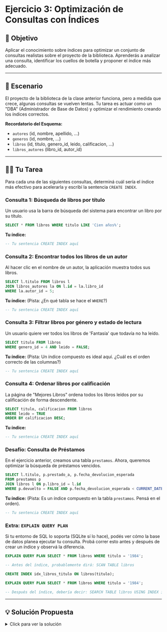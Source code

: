 # Ejercicio 3: Optimización de Consultas con Índices

## 🎯 Objetivo

Aplicar el conocimiento sobre índices para optimizar un conjunto de consultas realistas sobre el proyecto de la biblioteca. Aprenderás a analizar una consulta, identificar los cuellos de botella y proponer el índice más adecuado.

---

## 📖 Escenario

El proyecto de la biblioteca de la clase anterior funciona, pero a medida que crece, algunas consultas se vuelven lentas. Tu tarea es actuar como un "DBA" (Administrador de Base de Datos) y optimizar el rendimiento creando los índices correctos.

**Recordatorio del Esquema:**
*   `autores` (id, nombre, apellido, ...)
*   `generos` (id, nombre, ...)
*   `libros` (id, titulo, genero_id, leido, calificacion, ...)
*   `libros_autores` (libro_id, autor_id)

---

## 🏋️‍♀️ Tu Tarea

Para cada una de las siguientes consultas, determiná cuál sería el índice más efectivo para acelerarla y escribí la sentencia `CREATE INDEX`.

### Consulta 1: Búsqueda de libros por título

Un usuario usa la barra de búsqueda del sistema para encontrar un libro por su título.

```sql
SELECT * FROM libros WHERE titulo LIKE 'Cien años%';
```

**Tu índice:**
```sql
-- Tu sentencia CREATE INDEX aquí

```

### Consulta 2: Encontrar todos los libros de un autor

Al hacer clic en el nombre de un autor, la aplicación muestra todos sus libros.

```sql
SELECT l.titulo FROM libros l
JOIN libros_autores la ON l.id = la.libro_id
WHERE la.autor_id = 5;
```

**Tu índice:** (Pista: ¿En qué tabla se hace el `WHERE`?)
```sql
-- Tu sentencia CREATE INDEX aquí

```

### Consulta 3: Filtrar libros por género y estado de lectura

Un usuario quiere ver todos los libros de 'Fantasía' que todavía no ha leído.

```sql
SELECT titulo FROM libros 
WHERE genero_id = 4 AND leido = FALSE;
```

**Tu índice:** (Pista: Un índice compuesto es ideal aquí. ¿Cuál es el orden correcto de las columnas?)
```sql
-- Tu sentencia CREATE INDEX aquí

```

### Consulta 4: Ordenar libros por calificación

La página de "Mejores Libros" ordena todos los libros leídos por su calificación de forma descendente.

```sql
SELECT titulo, calificacion FROM libros
WHERE leido = TRUE
ORDER BY calificacion DESC;
```

**Tu índice:**
```sql
-- Tu sentencia CREATE INDEX aquí

```

### Desafío: Consulta de Préstamos

En el ejercicio anterior, creamos una tabla `prestamos`. Ahora, queremos optimizar la búsqueda de préstamos vencidos.

```sql
SELECT l.titulo, p.prestado_a, p.fecha_devolucion_esperada
FROM prestamos p
JOIN libros l ON p.libro_id = l.id
WHERE p.devuelto = FALSE AND p.fecha_devolucion_esperada < CURRENT_DATE;
```

**Tu índice:** (Pista: Es un índice compuesto en la tabla `prestamos`. Pensá en el orden).
```sql
-- Tu sentencia CREATE INDEX aquí

```

### Extra: `EXPLAIN QUERY PLAN`

Si tu entorno de SQL lo soporta (SQLite sí lo hace), podés ver cómo la base de datos planea ejecutar tu consulta. Probá correr esto antes y después de crear un índice y observá la diferencia.

```sql
EXPLAIN QUERY PLAN SELECT * FROM libros WHERE titulo = '1984';

-- Antes del índice, probablemente dirá: SCAN TABLE libros

CREATE INDEX idx_libros_titulo ON libros(titulo);

EXPLAIN QUERY PLAN SELECT * FROM libros WHERE titulo = '1984';

-- Después del índice, debería decir: SEARCH TABLE libros USING INDEX idx_libros_titulo
```

---

## 💡 Solución Propuesta

<details>
<summary>Click para ver la solución</summary>

```sql
-- Consulta 1: Búsqueda por título
-- Un índice simple en la columna 'titulo' es perfecto.
CREATE INDEX idx_libros_titulo ON libros(titulo);


-- Consulta 2: Libros de un autor
-- El filtro se hace en la tabla 'libros_autores' sobre la columna 'autor_id'.
-- Este índice es crucial para acelerar los JOINs cuando partimos desde un autor.
CREATE INDEX idx_libros_autores_autor_id ON libros_autores(autor_id);


-- Consulta 3: Filtrar por género y estado
-- Un índice compuesto. Ponemos 'genero_id' primero porque probablemente es más selectivo
-- (hay menos libros de un género que libros no leídos en total).
CREATE INDEX idx_libros_genero_leido ON libros(genero_id, leido);


-- Consulta 4: Ordenar por calificación
-- El filtro es sobre 'leido' y el orden sobre 'calificacion'. Un índice compuesto
-- que incluya ambas es ideal para que la base de datos no tenga que ordenar los resultados
-- después de filtrarlos.
CREATE INDEX idx_libros_leido_calificacion ON libros(leido, calificacion DESC);


-- Desafío: Préstamos vencidos
-- El filtro principal es sobre 'devuelto'. Dentro de los no devueltos, filtramos por fecha.
-- Por lo tanto, el orden correcto para el índice compuesto es (devuelto, fecha_devolucion_esperada).
CREATE INDEX idx_prestamos_vencidos ON prestamos(devuelto, fecha_devolucion_esperada);

```

</details>
